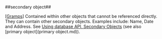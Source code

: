 ##secondary object##

\[[Gramps](SOURCES.md#Gramps)\] Contained within other objects that cannot be referenced directly. They can contain other secondary objects. Examples include: Name, Date and Address. See [Using database API, Secondary Objects](https://gramps-project.org/wiki/index.php?title=Using_database_API#Secondary_Objects) (see also [primary object](primary object.md)).

